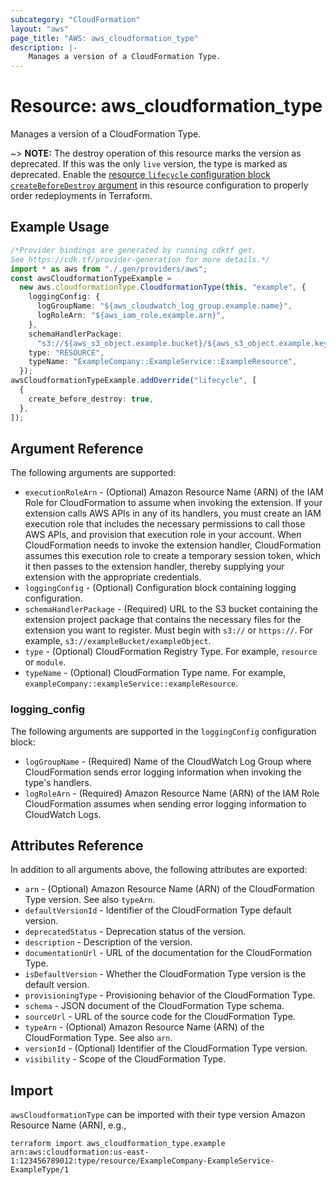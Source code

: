```yaml
---
subcategory: "CloudFormation"
layout: "aws"
page_title: "AWS: aws_cloudformation_type"
description: |-
    Manages a version of a CloudFormation Type.
---
```


# Resource: aws\_cloudformation\_type

Manages a version of a CloudFormation Type.

\~> **NOTE:** The destroy operation of this resource marks the version as deprecated. If this was the only `live` version, the type is marked as deprecated. Enable the [resource `lifecycle` configuration block `createBeforeDestroy` argument](https://www.terraform.io/language/meta-arguments/lifecycle#create_before_destroy) in this resource configuration to properly order redeployments in Terraform.

## Example Usage

```typescript
/*Provider bindings are generated by running cdktf get.
See https://cdk.tf/provider-generation for more details.*/
import * as aws from "./.gen/providers/aws";
const awsCloudformationTypeExample =
  new aws.cloudformationType.CloudformationType(this, "example", {
    loggingConfig: {
      logGroupName: "${aws_cloudwatch_log_group.example.name}",
      logRoleArn: "${aws_iam_role.example.arn}",
    },
    schemaHandlerPackage:
      "s3://${aws_s3_object.example.bucket}/${aws_s3_object.example.key}",
    type: "RESOURCE",
    typeName: "ExampleCompany::ExampleService::ExampleResource",
  });
awsCloudformationTypeExample.addOverride("lifecycle", [
  {
    create_before_destroy: true,
  },
]);

```

## Argument Reference

The following arguments are supported:

* `executionRoleArn` - (Optional) Amazon Resource Name (ARN) of the IAM Role for CloudFormation to assume when invoking the extension. If your extension calls AWS APIs in any of its handlers, you must create an IAM execution role that includes the necessary permissions to call those AWS APIs, and provision that execution role in your account. When CloudFormation needs to invoke the extension handler, CloudFormation assumes this execution role to create a temporary session token, which it then passes to the extension handler, thereby supplying your extension with the appropriate credentials.
* `loggingConfig` - (Optional) Configuration block containing logging configuration.
* `schemaHandlerPackage` - (Required) URL to the S3 bucket containing the extension project package that contains the necessary files for the extension you want to register. Must begin with `s3://` or `https://`. For example, `s3://exampleBucket/exampleObject`.
* `type` - (Optional) CloudFormation Registry Type. For example, `resource` or `module`.
* `typeName` - (Optional) CloudFormation Type name. For example, `exampleCompany::exampleService::exampleResource`.

### logging\_config

The following arguments are supported in the `loggingConfig` configuration block:

* `logGroupName` - (Required) Name of the CloudWatch Log Group where CloudFormation sends error logging information when invoking the type's handlers.
* `logRoleArn` - (Required) Amazon Resource Name (ARN) of the IAM Role CloudFormation assumes when sending error logging information to CloudWatch Logs.

## Attributes Reference

In addition to all arguments above, the following attributes are exported:

* `arn` - (Optional) Amazon Resource Name (ARN) of the CloudFormation Type version. See also `typeArn`.
* `defaultVersionId` - Identifier of the CloudFormation Type default version.
* `deprecatedStatus` - Deprecation status of the version.
* `description` - Description of the version.
* `documentationUrl` - URL of the documentation for the CloudFormation Type.
* `isDefaultVersion` - Whether the CloudFormation Type version is the default version.
* `provisioningType` - Provisioning behavior of the CloudFormation Type.
* `schema` - JSON document of the CloudFormation Type schema.
* `sourceUrl` - URL of the source code for the CloudFormation Type.
* `typeArn` - (Optional) Amazon Resource Name (ARN) of the CloudFormation Type. See also `arn`.
* `versionId` - (Optional) Identifier of the CloudFormation Type version.
* `visibility` - Scope of the CloudFormation Type.

## Import

`awsCloudformationType` can be imported with their type version Amazon Resource Name (ARN), e.g.,

```console
terraform import aws_cloudformation_type.example arn:aws:cloudformation:us-east-1:123456789012:type/resource/ExampleCompany-ExampleService-ExampleType/1
```

